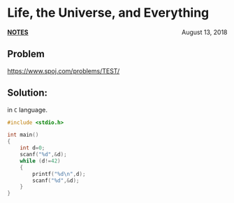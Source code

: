 # Life, the Universe, and Everything

<p style="text-align:left;"><a href="../../../notes.html"><b>NOTES</b></a> <span style="float:right;">         August 13, 2018 </span></p>

## Problem

<a href="https://www.spoj.com/problems/TEST/" target="_blank">https://www.spoj.com/problems/TEST/</a>

## Solution:

in `C` language.

```c
#include <stdio.h>

int main()
{
    int d=0;
    scanf("%d",&d);
    while (d!=42)
    {
        printf("%d\n",d);
        scanf("%d",&d);
    }
}
```
